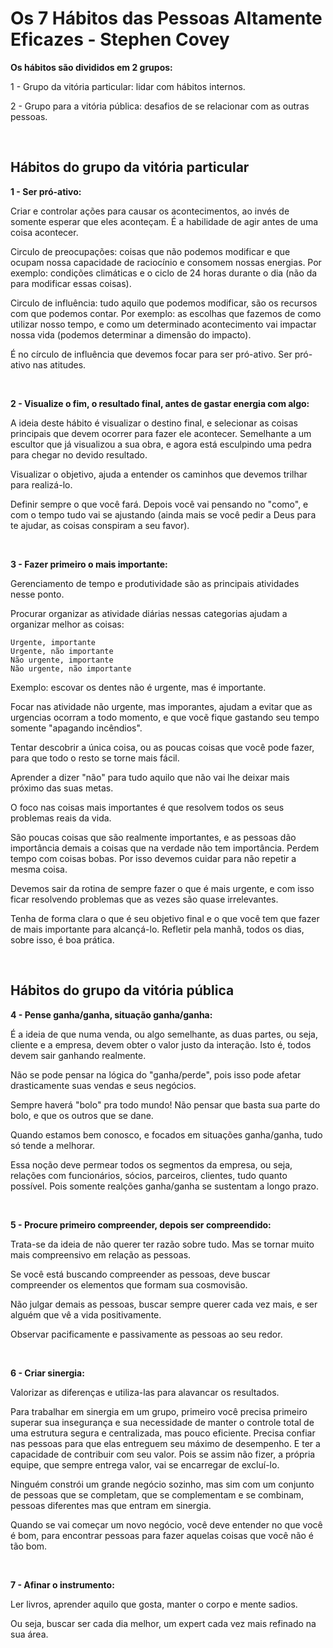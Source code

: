 
# Os 7 Hábitos das Pessoas Altamente Eficazes - Stephen Covey

<b>Os hábitos são divididos em 2 grupos:</b>

1 - Grupo da vitória particular: lidar com hábitos internos.

2 - Grupo para a vitória pública: desafios de se relacionar com as outras pessoas.

<br>

Hábitos do grupo da vitória particular
---

<b>1 - Ser pró-ativo:</b>

Criar e controlar ações para causar os acontecimentos, ao invés de somente esperar que eles aconteçam. É a habilidade de agir antes de uma coisa acontecer.

Circulo de preocupações: coisas que não podemos modificar e que ocupam nossa capacidade de raciocínio e consomem nossas energias. Por exemplo: condições climáticas e o ciclo de 24 horas durante o dia (não da para modificar essas coisas).

Circulo de influência: tudo aquilo que podemos modificar, são os recursos com que podemos contar. Por exemplo: as escolhas que fazemos de como utilizar nosso tempo, e como um determinado acontecimento vai impactar nossa vida (podemos determinar a dimensão do impacto).

É no círculo de influência que devemos focar para ser pró-ativo. Ser pró-ativo nas atitudes.

<br>

<b>2 - Visualize o fim, o resultado final, antes de gastar energia com algo:</b>

A ideia deste hábito é visualizar o destino final, e selecionar as coisas principais que devem ocorrer para fazer ele acontecer. Semelhante a um escultor que já visualizou a sua obra, e agora está esculpindo uma pedra para chegar no devido resultado.

Visualizar o objetivo, ajuda a entender os caminhos que devemos trilhar para realizá-lo.

Definir sempre o que você fará. Depois você vai pensando no "como", e com o tempo tudo vai se ajustando (ainda mais se você pedir a Deus para te ajudar, as coisas conspiram a seu favor).

<br>

<b>3 - Fazer primeiro o mais importante:</b>

Gerenciamento de tempo e produtividade são as principais atividades nesse ponto.

Procurar organizar as atividade diárias nessas categorias ajudam a organizar melhor as coisas:
```
Urgente, importante
Urgente, não importante
Não urgente, importante
Não urgente, não importante
```
Exemplo: escovar os dentes não é urgente, mas é importante.

Focar nas atividade não urgente, mas imporantes, ajudam a evitar que as urgencias ocorram a todo momento, e que vocẽ fique gastando seu tempo somente "apagando incêndios".

Tentar descobrir a única coisa, ou as poucas coisas que você pode fazer, para que todo o resto se torne mais fácil.

Aprender a dizer "não" para tudo aquilo que não vai lhe deixar mais próximo das suas metas.

O foco nas coisas mais importantes é que resolvem todos os seus problemas reais da vida.

São poucas coisas que são realmente importantes, e as pessoas dão importância demais a coisas que na verdade não tem importância. Perdem tempo com coisas bobas. Por isso devemos cuidar para não repetir a mesma coisa.

Devemos sair da rotina de sempre fazer o que é mais urgente, e com isso ficar resolvendo problemas que as vezes são quase irrelevantes.

Tenha de forma clara o que é seu objetivo final e o que você tem que fazer de mais importante para alcançá-lo. Refletir pela manhã, todos os dias, sobre isso, é boa prática.

<br>

Hábitos do grupo da vitória pública
---

<b>4 - Pense ganha/ganha, situação ganha/ganha:</b>

É a ideia de que numa venda, ou algo semelhante, as duas partes, ou seja, cliente e a empresa, devem obter o valor justo da interação. Isto é, todos devem sair ganhando realmente.

Não se pode pensar na lógica do "ganha/perde", pois isso pode afetar drasticamente suas vendas e seus negócios.

Sempre haverá "bolo" pra todo mundo!
Não pensar que basta sua parte do bolo, e que os outros que se dane.

Quando estamos bem conosco, e focados em situações ganha/ganha, tudo só tende a melhorar.

Essa noção deve permear todos os segmentos da empresa, ou seja, relações com funcionários, sócios, parceiros, clientes, tudo quanto possível. Pois somente realções ganha/ganha se sustentam a longo prazo.        

<br>

<b>5 - Procure primeiro compreender, depois ser compreendido:</b>

Trata-se da ideia de não querer ter razão sobre tudo.
Mas se tornar muito mais compreensivo em relação as pessoas.

Se você está buscando compreender as pessoas, deve buscar compreender os elementos que formam sua cosmovisão.

Não julgar demais as pessoas, buscar sempre querer cada vez mais, e ser alguém que vê a vida positivamente.

Observar pacificamente e passivamente as pessoas ao seu redor.

<br>

<b>6 - Criar sinergia:</b>

Valorizar as diferenças e utiliza-las para alavancar os resultados.

Para trabalhar em sinergia em um grupo, primeiro você precisa primeiro superar sua insegurança e sua necessidade de manter o controle total de uma estrutura segura e centralizada, mas pouco eficiente.
Precisa confiar nas pessoas para que elas entreguem seu máximo de desempenho.
E ter a capacidade de contribuir com seu valor. Pois se assim não fizer, a própria equipe, que sempre entrega valor, vai se encarregar de excluí-lo.

Ninguém constrói um grande negócio sozinho, mas sim com um conjunto de pessoas que se completam, que se complementam e se combinam, pessoas diferentes mas que entram em sinergia.

Quando se vai começar um novo negócio, você deve entender no que você é bom, para encontrar pessoas para fazer aquelas coisas que você não é tão bom.

<br>

<b>7 - Afinar o instrumento:</b>

Ler livros, aprender aquilo que gosta, manter o corpo e mente sadios.

Ou seja, buscar ser cada dia melhor, um expert cada vez mais refinado na sua área.



